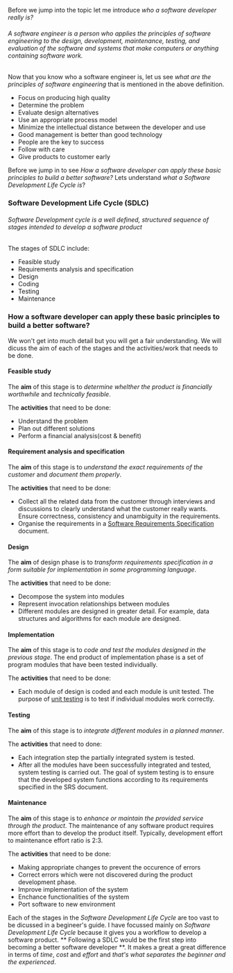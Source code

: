 Before we jump into the topic let me introduce _who a software developer really is?_

###### A software engineer is a person who applies the principles of software engineering to the design, development, maintenance, testing, and evaluation of the software and systems that make computers or anything containing software work.

Now that you know who a software engineer is, let us see _what are the principles of software engineering_ that is mentioned in the above definition.

* Focus on producing high quality
* Determine the problem
* Evaluate design alternatives
* Use an appropriate process model
* Minimize the intellectual distance between the developer and use
* Good management is better than good technology
* People are the key to success
* Follow with care
* Give products to customer early

Before we jump in to see _How a software developer can apply these basic principles to build a better software?_ Lets understand _what a Software Development Life Cycle is_?

### Software Development Life Cycle (SDLC)

###### Software Development cycle is a well defined, structured sequence of stages intended to develop a software product

The stages of SDLC include:

* Feasible study
* Requirements analysis and specification
* Design
* Coding
* Testing
* Maintenance

### How a software developer can apply these basic principles to build a better software?

We won't get into much detail but you will get a fair understanding. We will dicuss the aim of each of the stages and the activities/work that needs to be done.

#### Feasible study

The **aim** of this stage is to _determine whelther the product is financially worthwhile_ and _technically feasible_.

The **activities** that need to be done:
* Understand the problem
* Plan out different solutions
* Perform a financial analysis(cost & benefit)

#### Requirement analysis and specification

The **aim** of this stage is to _understand the exact requirements of the customer_ and _document them properly_.

The **activities** that need to be done:

* Collect all the related data from the customer through interviews and discussions to clearly understand what the customer really wants. Ensure correctness, consistency and unambiguity in the requirements.
* Organise the requirements in a [Software Requirements Specification](https://en.wikipedia.org/wiki/Software_requirements_specification) document.

#### Design

The **aim** of design phase is to _transform requirements specification in a form suitable for implementation in some programming language_.

The **activities** that need to be done:

* Decompose the system into modules
* Represent invocation relationships between modules
* Different modules are designed in greater detail. For example, data structures and algorithms for each module are designed.

#### Implementation

The **aim** of this stage is to _code and test the modules designed in the previous stage_. The end product of implementation phase is a set of program modules that have been tested individually.

The **activities** that need to be done:

* Each module of design is coded and each module is unit tested. The purpose of [unit testing](https://en.wikipedia.org/wiki/Unit_testing) is to test if individual modules work correctly.

#### Testing

The **aim** of this stage is to _integrate different modules in a planned manner_. 

The **activities** that need to done:

* Each integration step the partially integrated system is tested.
* After all the modules have been successfully integrated and tested, system testing is carried out. The goal of system testing is to ensure that the developed system functions according to its requirements specified in the SRS document.

#### Maintenance

The **aim** of this stage is to _enhance or maintain the provided service through the product_.
The maintenance of any software product requires more effort than to develop the product itself. Typically, development effort to maintenance effort ratio is 2:3.

The **activities** that need to be done:
* Making appropriate changes to prevent the occurence of errors
* Correct errors which were not discovered during the product development phase.
* Improve implementation of the system
* Enchance functionalities of the system
* Port software to new environment

Each of the stages in the _Software Development Life Cycle_ are too vast to be dicussed in a begineer's guide. I have focussed mainly on _Software Development Life Cycle_ because it gives you a workflow to develop a software product. ** Following a SDLC would be the first step into becoming a better software developer **. It makes a great a great difference in terms of *time*, *cost* and *effort* and _that's what separates the beginner and the experienced_.